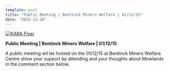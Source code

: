 ```yaml
---
template: post
title: "Public Meeting | Bentinck Miners Welfare | 01/12/15"
date: "2015-11-18"
---
```


[![KARA Flyer](http://saynotomowlands.com/wp-content/uploads/2015/11/12029785_10207677000914096_4986885425240871365_o.jpg)](http://saynotomowlands.com/wp-content/uploads/2015/11/12029785_10207677000914096_4986885425240871365_o.jpg)

**Public Meeting | Bentinck Miners Welfare | 01/12/15**

A public meeting wil be hosted on the 01/12/15 at Bentinck Miners Welfare Centre show your support by attending and your thoughts about Mowlands in the comment section below.
